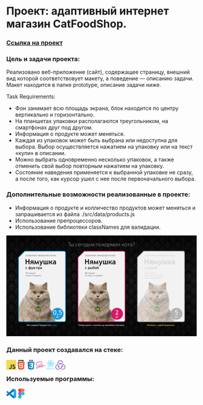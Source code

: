 # Проект: адаптивный интернет магазин CatFoodShop.

### [ Ссылка на проект ](https://rassellek.github.io/cat-food-shop-react-app/)

### Цель и задачи проекта:

<div>
<p>Реализовано веб-приложение (сайт), содержащее страницу, внешний вид которой
соответствовует макету, а поведение — описанию задачи. Макет находится в папке
prototype, описание задачи ниже.</p>

<p>Task Requirements:</p>

<ul>
<li>Фон занимает всю площадь экрана, блок находится по центру вертикально и горизонтально.</li>
<li>На планшетах упаковки располагаются треугольником, на смартфонах друг под другом.</li>
<li>Информация о продукте может меняться.</li>
<li>Каждая из упаковок может быть выбрана или недоступна для выбора. Выбор осуществляется нажатием на упаковку или на текст «купи» в описании.</li>
<li>Можно выбрать одновременно несколько упаковок, а также отменить свой выбор повторным нажатием на упаковку.</li>
<li>Состояние наведения применяется к выбранной упаковке не сразу, а после того, как курсор ушел с нее после первоначального выбора.</li>
</ul>
</div>

### Дополнительные возможности реализованные в проекте:

<div>
<ul>
<li>Информация о продукте и колличество продуктов может меняться и запрашивается из файла ./src/data/products.js</li>
<li>Использование препроцессоров.</li>
<li>Использование библиотеки classNames для валидации.</li>
</ul>
</div>

![ Меню ](./src/assets/images/main.png)
<br />

### Данный проект создавался на стеке:

<img align="left" alt="JavaScript" width="26px" src="https://raw.githubusercontent.com/github/explore/80688e429a7d4ef2fca1e82350fe8e3517d3494d/topics/javascript/javascript.png" />
<img align="left" alt="HTML5" width="26px" src="https://raw.githubusercontent.com/github/explore/80688e429a7d4ef2fca1e82350fe8e3517d3494d/topics/html/html.png" />
<img align="left" alt="CSS3" width="26px" src="https://raw.githubusercontent.com/github/explore/80688e429a7d4ef2fca1e82350fe8e3517d3494d/topics/css/css.png" />
<img align="left" alt="Sass" width="26px" src="https://raw.githubusercontent.com/github/explore/80688e429a7d4ef2fca1e82350fe8e3517d3494d/topics/sass/sass.png" />
<img align="left" alt="React" width="26px" src="https://github.com/devicons/devicon/blob/master/icons/react/react-original-wordmark.svg" />
<img align="left" alt="Redux" width="26px" src="https://github.com/devicons/devicon/blob/master/icons/redux/redux-original.svg" />

<br />

### Используемые программы:

<img align="left" alt="Visual Studio Code" width="26px" src="https://raw.githubusercontent.com/github/explore/80688e429a7d4ef2fca1e82350fe8e3517d3494d/topics/visual-studio-code/visual-studio-code.png" />
<img align="left" alt="Figma" width="26px" src="https://github.com/devicons/devicon/blob/master/icons/figma/figma-original.svg" />
